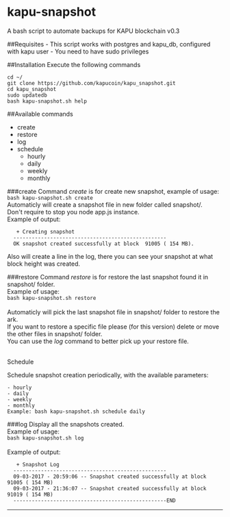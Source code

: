 # kapu-snapshot
A bash script to automate backups for KAPU blockchain
v0.3

##Requisites
    - This script works with postgres and kapu_db, configured with kapu user
    - You need to have sudo privileges

##Installation
Execute the following commands
```
cd ~/
git clone https://github.com/kapucoin/kapu_snapshot.git
cd kapu_snapshot
sudo updatedb
bash kapu-snapshot.sh help
```
##Available commands

  - create
- restore
- log
- schedule
	- hourly
	- daily
	- weekly
	- monthly
    
###create
Command _create_ is for create new snapshot, example of usage:<br>
`bash kapu-snapshot.sh create`<br>
Automaticly will create a snapshot file in new folder called snapshot/.<br>
Don't require to stop you node app.js instance.<br>
Example of output:<br>
```
   + Creating snapshot                                
  -------------------------------------------------- 
  OK snapshot created successfully at block  91005 ( 154 MB).
```
Also will create a line in the log, there you can see your snapshot at what block height was created.<br>

###restore
Command _restore_ is for restore the last snapshot found it in snapshot/ folder.<br>
Example of usage:<br>
`bash kapu-snapshot.sh restore`<br>
<br>
Automaticly will pick the last snapshot file in snapshot/ folder to restore the ark.<br>
If you want to restore a specific file please (for this version) delete or move the other files in snapshot/ folder.<br>
You can use the _log_ command to better pick up your restore file.<br>
<br>

Schedule

Schedule snapshot creation periodically, with the available parameters:
```
- hourly
- daily
- weekly
- monthly
Example: bash kapu-snapshot.sh schedule daily 
```




###log
Display all the snapshots created. <br>
Example of usage:<br>
`bash kapu-snapshot.sh log`<br>
<br>
Example of output:<br>
```
   + Snapshot Log                                                                  
  --------------------------------------------------                               
  09-03-2017 - 20:59:06 -- Snapshot created successfully at block  91005 ( 154 MB)  
  09-03-2017 - 21:36:07 -- Snapshot created successfully at block  91019 ( 154 MB)  
  --------------------------------------------------END                            
```
-------------------------------------------------------------

